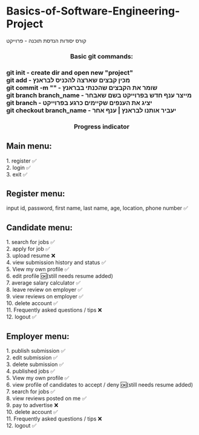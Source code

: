 # Basics-of-Software-Engineering-Project
קורס יסודות הנדסת תוכנה - פרוייקט

<h3 align="center">Basic git commands:<h3>
git init - create dir and open new "project"<br />
git add - מכין קבצים שארצה להכניס לבראנץ<br />
git commit -m "" - שומר את הקבצים שהכנתי בבראנץ<br />
git branch branch_name - מייצר ענף חדש בפרוייקט בשם שאבחר<br />
git branch - יציג את הענפים שקיימים כרגע בפרוייקט<br />
git checkout branch_name - יעביר אותנו לבראנץ | ענף אחר<br />


<h3 align="center">Progress indicator<h3>
<h2 align="left"> Main menu: </h2>
1.	register ✅<br />
2.	login ✅<br />
3.	exit ✅<br />

<h2 align="left"> Register menu: </h2>
input id, password, first name, last name, age, location, phone number ✅<br />

<h2 align="left"> Candidate menu: </h2>
1.	search for jobs ✅<br />
2.	apply for job ✅<br />
3.	upload resume ❌<br />
4.	view submission history and status ✅<br />
5.  View my own profile ✅<br />
6.	edit profile 🆗(still needs resume added)<br />
7.	average salary calculator ✅<br />
8.	leave review on employer ✅<br />
9.  view reviews on employer ✅<br />
10.	delete account ✅<br />
11.	Frequently asked questions / tips ❌<br />
12.	logout ✅<br />

<h2 align="left"> Employer menu: </h2>
1.	publish submission ✅<br />
2.	edit submission ✅<br />
3.	delete submission ✅<br />
4.	published jobs ✅<br />
5.  View my own profile ✅<br />
6.	view profile of candidates to accept / deny 🆗(still needs resume added)<br />
7.	search for jobs ✅<br />
8.  view reviews posted on me ✅<br />
9.	pay to advertise ❌<br />
10.	delete account ✅<br />
11.	Frequently asked questions / tips ❌<br />
12.	logout ✅<br />
